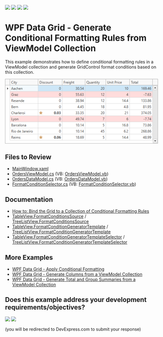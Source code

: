 <!-- default badges list -->
![](https://img.shields.io/endpoint?url=https://codecentral.devexpress.com/api/v1/VersionRange/331312015/24.2.1%2B)
[![](https://img.shields.io/badge/Open_in_DevExpress_Support_Center-FF7200?style=flat-square&logo=DevExpress&logoColor=white)](https://supportcenter.devexpress.com/ticket/details/T966439)
[![](https://img.shields.io/badge/📖_How_to_use_DevExpress_Examples-e9f6fc?style=flat-square)](https://docs.devexpress.com/GeneralInformation/403183)
[![](https://img.shields.io/badge/💬_Leave_Feedback-feecdd?style=flat-square)](#does-this-example-address-your-development-requirementsobjectives)
<!-- default badges end -->

# WPF Data Grid - Generate Conditional Formatting Rules from ViewModel Collection

This example demonstrates how to define conditional formatting rules in a ViewModel collection and generate GridControl format conditions based on this collection.

![](/Images/wpf_grid_mvvm_conditionalformatting126727.png)

## Files to Review

* [MainWindow.xaml](./CS/GridMVVMConditionalFormattingRules/MainWindow.xaml)
* [OrdersViewModel.cs](./CS/GridMVVMConditionalFormattingRules/OrdersViewModel.cs) (VB: [OrdersViewModel.vb](./VB/GridMVVMConditionalFormattingRules/OrdersViewModel.vb))
* [OrdersDataModel.cs](./CS/GridMVVMConditionalFormattingRules/OrdersDataModel.cs) (VB: [OrdersDataModel.vb](./VB/GridMVVMConditionalFormattingRules/OrdersDataModel.vb))
* [FormatConditionSelector.cs](./CS/GridMVVMConditionalFormattingRules/FormatConditionSelector.cs) (VB: [FormatConditionSelector.vb](./VB/GridMVVMConditionalFormattingRules/FormatConditionSelector.vb))

## Documentation

* [How to: Bind the Grid to a Collection of Conditional Formatting Rules](http://docs.devexpress.com/WPF/117884/controls-and-libraries/data-grid/mvvm-enhancements/binding-to-a-collection-of-conditional-formatting-rules)
* [TableView.FormatConditionsSource](https://docs.devexpress.com/WPF/DevExpress.Xpf.Grid.TableView.FormatConditionsSource) / [TreeListView.FormatConditionsSource](https://docs.devexpress.com/WPF/DevExpress.Xpf.Grid.TreeListView.FormatConditionsSource)
* [TableView.FormatConditionGeneratorTemplate](https://docs.devexpress.com/WPF/DevExpress.Xpf.Grid.TableView.FormatConditionGeneratorTemplate) / [TreeListView.FormatConditionGeneratorTemplate](https://docs.devexpress.com/WPF/DevExpress.Xpf.Grid.TreeListView.FormatConditionGeneratorTemplate)
* [TableView.FormatConditionGeneratorTemplateSelector](https://docs.devexpress.com/WPF/DevExpress.Xpf.Grid.TableView.FormatConditionGeneratorTemplateSelector) / [TreeListView.FormatConditionGeneratorTemplateSelector](https://docs.devexpress.com/WPF/DevExpress.Xpf.Grid.TreeListView.FormatConditionGeneratorTemplateSelector)

## More Examples

* [WPF Data Grid - Apply Conditional Formatting](https://github.com/DevExpress-Examples/wpf-data-grid-apply-conditional-formatting)
* [WPF Data Grid - Generate Columns from a ViewModel Collection](https://github.com/DevExpress-Examples/wpf-data-grid-bind-columns-to-viewmodel-collection)
* [WPF Data Grid - Generate Total and Group Summaries from a ViewModel Collection](https://github.com/DevExpress-Examples/wpf-mvvm-how-to-bind-the-gridcontrol-to-total-and-group-summaries-specified-in-viewmodel)
<!-- feedback -->
## Does this example address your development requirements/objectives?

[<img src="https://www.devexpress.com/support/examples/i/yes-button.svg"/>](https://www.devexpress.com/support/examples/survey.xml?utm_source=github&utm_campaign=wpf-data-grid-generate-conditional-formatting-rules-from-viewmodel-collection&~~~was_helpful=yes) [<img src="https://www.devexpress.com/support/examples/i/no-button.svg"/>](https://www.devexpress.com/support/examples/survey.xml?utm_source=github&utm_campaign=wpf-data-grid-generate-conditional-formatting-rules-from-viewmodel-collection&~~~was_helpful=no)

(you will be redirected to DevExpress.com to submit your response)
<!-- feedback end -->
